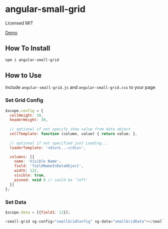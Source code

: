 # angular-small-grid

Licensed MIT

[Demo](http://terma.github.io/angular-small-grid/demo.html)

## How To Install

```bash
npm i angular-small-grid
```


## How to Use 

Include ```angular-small-grid.js``` and ```angular-small-grid.css``` to your page

### Set Grid Config

```js
$scope.config = {
  cellHeight: 30,
  headerHeight: 30,
  
  // optional if not specify show value from data object
  cellTemplate: function (column, value) { return value; }, 
  
  // optional if not specified just Loading...
  loaderTemplate: '<div>L...</div>',

  columns: [{
    name: 'Visible Name',
    field: 'fieldNameInDataObject',
    width: 122,
    visible: true,
    pinned: void 0 // could be 'left'
  }]
};
```

### Set Data

```js
$scope.data = [{field1: 12}];
```

```js
<small-grid sg-config="smallGridConfig" sg-data="smallGridData"></small-grid>
```
